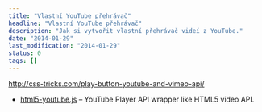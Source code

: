 ```yaml
---
title: "Vlastní YouTube přehrávač"
headline: "Vlastní YouTube přehrávač"
description: "Jak si vytvořit vlastní přehrávač videí z YouTube."
date: "2014-01-29"
last_modification: "2014-01-29"
status: 0
tags: []
---
```


http://css-tricks.com/play-button-youtube-and-vimeo-api/

- [html5-youtube.js](https://github.com/ginpei/html5-youtube.js) – YouTube Player API wrapper like HTML5 video API.